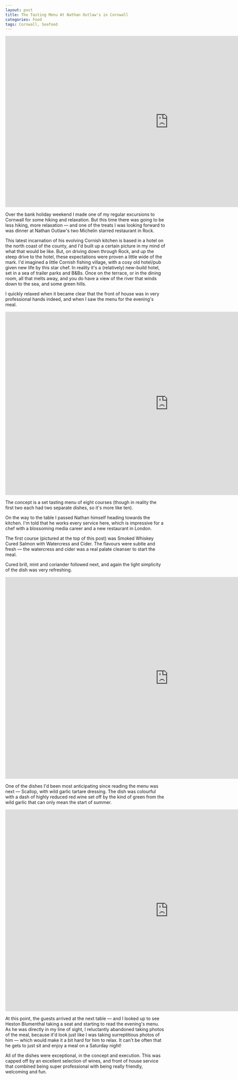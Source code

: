```yaml
---
layout: post
title: The Tasting Menu At Nathan Outlaw's in Cornwall
categories: Food
tags: Cornwall, Seafood
---
```


<iframe src="https://www.flickr.com/photos/stephenparks/11656883324/in/set-72157639323065615/player/" width="1024" height="537" frameborder="0" allowfullscreen webkitallowfullscreen mozallowfullscreen oallowfullscreen msallowfullscreen></iframe>

Over the bank holiday weekend I made one of my regular excursions to Cornwall for some hiking and relaxation. But this time there was going to be less hiking, more relaxation — and one of the treats I was looking forward to was dinner at Nathan Outlaw's two Michelin starred restaurant in Rock.

This latest incarnation of his evolving Cornish kitchen is based in a hotel on the north coast of the county, and I'd built up a certain picture in my mind of what that would be like. But, on driving down through Rock, and up the steep drive to the hotel, these expectations were proven a little wide of the mark. I'd imagined a little Cornish fishing village, with a cosy old hotel/pub given new life by this star chef. In reality it's a (relatively) new-build hotel, set in a sea of trailer parks and B&Bs. Once on the terrace, or in the dining room, all that melts away, and you do have a view of the river that winds down to the sea, and some green hills.

I quickly relaxed when it became clear that the front of house was in very professional hands indeed, and when I saw the menu for the evening's meal.

<iframe src="https://www.flickr.com/photos/stephenparks/11657704466/in/set-72157639323065615/player/" width="1024" height="575" frameborder="0" allowfullscreen webkitallowfullscreen mozallowfullscreen oallowfullscreen msallowfullscreen></iframe>

The concept is a set tasting menu of eight courses (though in reality the first two each had two separate dishes, so it's more like ten).

On the way to the table I passed Nathan himself heading towards the kitchen. I'm told that he works every service here, which is impressive for a chef with a blossoming media career and a new restaurant in London.

The first course (pictured at the top of this post) was Smoked Whiskey Cured Salmon with Watercress and Cider. The flavours were subtle and fresh — the watercress and cider was a real palate cleanser to start the meal.

Cured brill, mint and coriander followed next, and again the light simplicity of the dish was very refreshing.

<iframe src="https://www.flickr.com/photos/stephenparks/11656875574/in/set-72157639323065615/player/" width="1024" height="633" frameborder="0" allowfullscreen webkitallowfullscreen mozallowfullscreen oallowfullscreen msallowfullscreen></iframe>

One of the dishes I'd been most anticipating since reading the menu was next — Scallop, with wild garlic tartare dressing. The dish was colourful with a dash of highly reduced red wine set off by the kind of green from the wild garlic that can only mean the start of summer.

<iframe src="https://www.flickr.com/photos/stephenparks/11657156563/in/set-72157639323065615/player/" width="1024" height="633" frameborder="0" allowfullscreen webkitallowfullscreen mozallowfullscreen oallowfullscreen msallowfullscreen></iframe>

At this point, the guests arrived at the next table — and I looked up to see Heston Blumenthal taking a seat and starting to read the evening's menu. As he was directly in my line of sight, I reluctantly abandoned taking photos of the meal, because it'd look just like I was taking surreptitious photos of him — which would make it a bit hard for him to relax. It can't be often that he gets to just sit and enjoy a meal on a Saturday night!

All of the dishes were exceptional, in the concept and execution. This was capped off by an excellent selection of wines, and front of house service that combined being super professional with being really friendly, welcoming and fun.